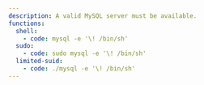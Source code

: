 ```yaml
---
description: A valid MySQL server must be available.
functions:
  shell:
    - code: mysql -e '\! /bin/sh'
  sudo:
    - code: sudo mysql -e '\! /bin/sh'
  limited-suid:
    - code: ./mysql -e '\! /bin/sh'
---
```

